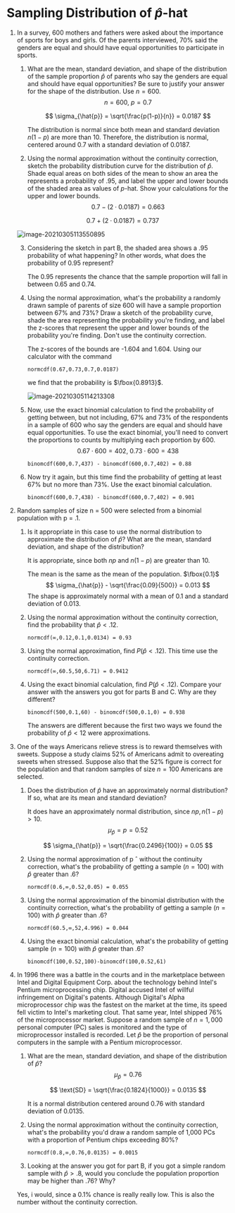 # Sampling Distribution of $\hat{p}$-hat

1. In a survey, 600 mothers and fathers were asked about the importance of sports for boys and girls. Of the parents interviewed, 70% said the genders are equal and should have equal opportunities to participate in sports. 

   1. What are the mean, standard deviation, and shape of the distribution of the sample proportion $\hat{p}$ of parents who say the genders are equal and should have equal opportunities? Be sure to justify your answer for the shape of the distribution. Use $n=600$. 
      $$
      n = 600, \ p = 0.7
      $$

      $$
      \sigma_{\hat{p}} = \sqrt{\frac{p(1-p)}{n}} = 0.0187
      $$

      The distribution is normal since both mean and standard deviation $n(1-p)$ are more than 10. Therefore, the distribution is normal, centered around 0.7 with a standard deviation of 0.0187. 
      
   2. Using the normal approximation without the continuity correction, sketch the probability distribution curve for the distribution of $\hat{p}$. Shade equal areas on both sides of the mean to show an area the represents a probability of .95, and label the upper and lower bounds of the shaded area as values of $p$-hat. Show your calculations for the upper and lower bounds. 
   $$
      0.7 - (2 \cdot 0.0187) = 0.663
   $$
   
   $$
      0.7 + (2 \cdot 0.0187) = 0.737
   $$

      ![image-20210305113550895](/home/svadrut/.config/Typora/typora-user-images/image-20210305113550895.png)
   
   3. Considering the sketch in part B, the shaded area shows a .95 probability of what happening? In other words, what does the probability of 0.95 represent? 

      The 0.95 represents the chance that the sample proportion will fall in between 0.65 and 0.74. 

   4. Using the normal approximation, what's the probability a randomly drawn sample of parents of size 600 will have a sample proportion between 67% and 73%? Draw a sketch of the probability curve, shade the area representing the probability you're finding, and label the z-scores that represent the upper and lower bounds of the probability you're finding. Don't use the continuity correction.
   
      The z-scores of the bounds are -1.604 and 1.604. Using our calculator with the  command 
   
      ```
      normcdf(0.67,0.73,0.7,0.0187)
      ```
   
      we find that the probability is $\fbox{0.8913}$. 
   
      ![image-20210305114213308](/home/svadrut/.config/Typora/typora-user-images/image-20210305114213308.png)
   
   5. Now, use the exact binomial calculation to find the probability of getting between, but not including, 67% and 73% of the respondents in a sample of 600 who say the genders are equal and should have equal opportunities. To use the exact binomial, you'll need to convert the proportions to counts by multiplying each proportion by 600. 
      $$
      0.67 \cdot 600 = 402, \ 0.73 \cdot 600 = 438
      $$
   
      ```
      binomcdf(600,0.7,437) - binomcdf(600,0.7,402) = 0.88
      ```
   
   6. Now try it again, but this time find the probability of getting at least 67% but no more than 73%. Use the exact binomial calculation. 
   
      ```
      binomcdf(600,0.7,438) - binomcdf(600,0.7,402) = 0.901
      ```
   
      

2. Random samples of size n = 500 were selected from a binomial population with p = .1.

   1. Is it appropriate in this case to use the normal distribution to approximate the distribution of $\hat{p}$? What are the mean, standard deviation, and shape of the distribution?

      It is appropriate, since both $np$ and $n(1-p)$ are greater than 10. 

      The mean is the same as the mean of the population. $\fbox{0.1}$
      $$
      \sigma_{\hat{p}} - \sqrt{\frac{0.09}{500}} = 0.013
      $$
      The shape is approximately normal with a mean of 0.1 and a standard deviation of 0.013. 

   2. Using the normal approximation without the continuity correction, find the probability that $\hat{p} < .12$. 

      ```
      normcdf(∞,0.12,0.1,0.0134) = 0.93
      ```

   3. Using the normal approximation, find $P( \hat{p} < .12)$. This time use the continuity correction.

      ```
      normcdf(∞,60.5,50,6.71) = 0.9412
      ```

   4. Using the exact binomial calculation, find $P( \hat{p} < .12)$. Compare your answer with the answers you got for parts B and C. Why are they different?

      ```
      binomcdf(500,0.1,60) - binomcdf(500,0.1,0) = 0.938
      ```

      The answers are different because the first two ways we found the probability of $\hat{p} < 12$ were approximations. 

3. One of the ways Americans relieve stress is to reward themselves with sweets. Suppose a study claims 52% of Americans admit to overeating sweets when stressed. Suppose also that the 52% figure is correct for the population and that random samples of size $n = 100$ Americans are selected.

   1. Does the distribution of $\hat{p}$ have an approximately normal distribution? If so, what are its mean and standard deviation?

      It does have an approximately normal distribution, since $np, n(1-p) > 10$. 
      $$
      \mu_{\hat{p}} = p = 0.52
      $$

      $$
      \sigma_{\hat{p}} = \sqrt{\frac{0.2496}{100}} = 0.05
      $$

   2. Using the normal approximation of p ˆ without the continuity correction, what's the probability of getting a sample ($n = 100$) with $\hat{p}$ greater than .6?

      ```
      normcdf(0.6,∞,0.52,0.05) = 0.055
      ```

   3. Using the normal approximation of the binomial distribution with the continuity correction, what's the probability of getting a sample ($n = 100$) with $\hat{p}$ greater than .6?

      ```
      normcdf(60.5,∞,52,4.996) = 0.044
      ```

   4. Using the exact binomial calculation, what's the probability of getting sample ($n = 100$) with $\hat{p}$ greater than .6?

      ```
      binomcdf(100,0.52,100)-binomcdf(100,0.52,61)
      ```

4. In 1996 there was a battle in the courts and in the marketplace between Intel and Digital Equipment Corp. about the technology behind Intel's Pentium microprocessing chip. Digital accused Intel of willful infringement on Digital's patents. Although Digital's Alpha microprocessor chip was the fastest on the market at the time, its speed fell victim to Intel's marketing clout. That same year, Intel shipped 76% of the microprocessor market. Suppose a random sample of $n = 1,000$ personal computer (PC) sales is monitored and the type of microprocessor installed is recorded. Let $\hat{p}$ be the proportion of personal computers in the sample with a Pentium microprocessor.

   1. What are the mean, standard deviation, and shape of the distribution of $\hat{p}$?
      $$
      \mu_{\hat{p}} = 0.76
      $$

      $$
      \text{SD}  = \sqrt{\frac{0.1824}{1000}} = 0.0135
      $$

      It is a normal distribution centered around 0.76 with standard deviation of 0.0135. 

   2. Using the normal approximation without the continuity correction, what's the probability you'd draw a random sample of 1,000 PCs with a proportion of Pentium chips exceeding 80%?

      ```
      normcdf(0.8,∞,0.76,0.0135) = 0.0015
      ```

   3.  Looking at the answer you got for part B, if you got a simple random sample with $\hat{p}> .8$, would you conclude the population proportion may be higher than .76? Why?

      Yes, i would, since a 0.1% chance is really really low. This is also the number without the continuity correction. 

